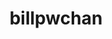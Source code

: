 ---
title: billpwchan
github: https://github.com/billpwchan
mode: dark
transition: 3s
archetype:
- Animation
- Stats and Metrics
- Dynamic
- Github Actions
---